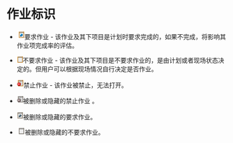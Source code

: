# 作业标识 
* ![](./images/图标11.png)要求作业 - 该作业及其下项目是计划时要求完成的，如果不完成，将影响其作业项完成率的评估。

* ![](./images/图标12.png)不要求作业 - 该作业及其下项目是不要求作业的，是由计划或者现场状态决定的。但用户可以根据现场情况自行决定是否作业。

* ![](./images/图标13.png)禁止作业 - 该作业被禁止，无法打开。

* ![](./images/图标14.png)被删除或隐藏的禁止作业 。 

* ![](./images/图标15.png)被删除或隐藏的要求作业。

* ![](./images/图标16.png)被删除或隐藏的不要求作业。
